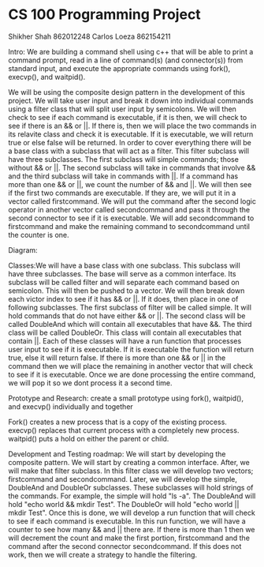 # CS 100 Programming Project
Shikher Shah 862012248
Carlos Loeza 862154211

Intro: We are building a command shell using c++ that will be able to print a command prompt, read in a line of command(s) (and connector(s)) from standard input, and execute the appropriate commands using fork(), execvp(), and waitpid().

We will be using the composite design pattern in the development of this project. We will take user input and break it down into individual commands using a filter class that will split user input by semicolons. We will then check to see if each command is executable, if it is then, we will check to see if there is an && or ||. If there is, then we will place the two commands in its relavite class and check it is executable. If it is executable, we will return true or else false will be returned. In order to cover everything there will be a base class with a subclass that will act as a filter. This filter subclass will have three subclasses. The first subclass will simple commands; those without && or ||. The second subclass will take in commands that involve && and the third subclass will take in commands with ||. If a command has more than one && or ||, we count the number of  && and ||. We will then see if the first two commands are executable. If they are, we will put it in a vector called firstcommand. We will put the command after the second logic operator  in another vector called secondcommand and pass it through the second connector to see if it is executable. We will add secondcommand to firstcommand and make the remaining command to  secondcommand until the counter is one.     

Diagram: 

Classes:We will have a base class with one subclass. This subclass will have three subclasses. The base will serve as a common interface. Its subclass will be called filter and will separate each command based on semicolon. This will then be pushed to a vector. We will then break down each victor index to see if it has && or ||. If it does, then place in one of following subclasses. The first subclass of filter will be called simple. It will hold commands that do not have either && or ||. The second class will be called DoubleAnd which will contain all executables that have &&. The third class will be called DoubleOr. This class will contain all executables that contain ||. Each of these classes will have a run function that processes user input to see if it is executable. If it is executable the function will return true, else it will return false. If there is more than one && or || in the command then we will place the remaining in another vector that will check to see if it is executable. Once we are done processing the entire command, we will pop it so we dont process it a second time.  

Prototype and Research: create a small prototype using fork(), waitpid(), and execvp() individually and together


Fork() creates a new process that is a copy of the existing process. execvp() replaces that current process with a completely new process. waitpid() puts a hold on either the parent or child. 


Development and Testing roadmap: We will start by developing the composite pattern. We will start by creating a common interface. After, we will make that filter subclass. In this filter class we  will develop two vectors; firstcommand and secondcommand.  Later, we will develop the simple, DoubleAnd and DoubleOr subclasses. These subclasses will hold strings of the commands. For example, the simple will hold "ls -a". The DoubleAnd will hold "echo world && mkdir Test". The DoubleOr will hold "echo world || mkdir Test".  Once this is done, we will develop a run function that will check to see if each command is executable. In this run function, we will have a counter to see how many && and || there are. If there is more than 1 then we will decrement the count and make the first portion, firstcommand and the command after the second connector secondcommand.  If this does not work, then we will create a strategy to handle the filtering. 
